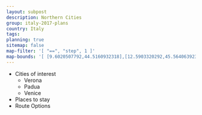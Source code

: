 ```yaml
---
layout: subpost
description: Northern Cities
group: italy-2017-plans
country: Italy
tags: 
planning: true
sitemap: false
map-filter: '[ "==", "step", 1 ]'
map-bounds: '[ [9.6020507792,44.5160932318],[12.5903320292,45.5640639239]]'
---
```




- Cities of interest
	- Verona
	- Padua
	- Venice
- Places to stay
- Route Options
